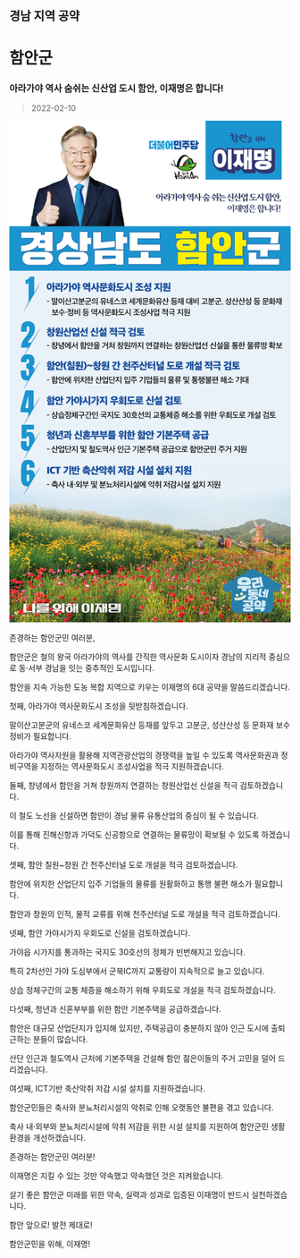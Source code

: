 ## 경남 지역 공약

# 함안군

### 아라가야 역사 숨쉬는 신산업 도시 함안, 이재명은 합니다!
> 2022-02-10

![함안군 지역공약](./005_016_016.png)

존경하는 함안군민 여러분,

  

함안군은 철의 왕국 아라가야의 역사를 간직한 역사문화 도시이자 경남의 지리적 중심으로 동‧서부 경남을 잇는 중추적인 도시입니다. 

함안을 지속 가능한 도농 복합 지역으로 키우는 이재명의 6대 공약을 말씀드리겠습니다. 

  

  

첫째, 아라가야 역사문화도시 조성을 뒷받침하겠습니다.




말이산고분군의 유네스코 세계문화유산 등재를 앞두고 고분군, 성산산성 등 문화재 보수정비가 필요합니다. 

아라가야 역사자원을 활용해 지역관광산업의 경쟁력을 높일 수 있도록 역사문화권과 정비구역을 지정하는 역사문화도시 조성사업을 적극 지원하겠습니다.

  

둘째, 창녕에서 함안을 거쳐 창원까지 연결하는 창원산업선 신설을 적극 검토하겠습니다. 




이 철도 노선을 신설하면 함안이 경남 물류 유통산업의 중심이 될 수 있습니다.  

이를 통해 진해신항과 가덕도 신공항으로 연결하는 물류망이 확보될 수 있도록 하겠습니다. 

 

셋째, 함안 칠원~창원 간 천주산터널 도로 개설을 적극 검토하겠습니다.




함안에 위치한 산업단지 입주 기업들의 물류를 원활화하고 통행 불편 해소가 필요합니다.  

함안과 창원의 인적, 물적 교류를 위해 천주산터널 도로 개설을 적극 검토하겠습니다.  

  

넷째, 함안 가야시가지 우회도로 신설을 검토하겠습니다.




가야읍 시가지를 통과하는 국지도 30호선의 정체가 빈번해지고 있습니다. 

특히 2차선인 가야 도심부에서 군북IC까지 교통량이 지속적으로 늘고 있습니다. 

상습 정체구간의 교통 체증을 해소하기 위해 우회도로 개설을 적극 검토하겠습니다.

  

다섯째, 청년과 신혼부부를 위한 함안 기본주택을 공급하겠습니다.




함안은 대규모 산업단지가 입지해 있지만, 주택공급이 충분하지 않아 인근 도시에 출퇴근하는 분들이 많습니다. 

산단 인근과 철도역사 근처에 기본주택을 건설해 함안 젊은이들의 주거 고민을 덜어 드리겠습니다. 

  

 

여섯째, ICT기반 축산악취 저감 시설 설치를 지원하겠습니다.

함안군민들은 축사와 분뇨처리시설의 악취로 인해 오랫동안 불편을 겪고 있습니다. 

축사 내‧외부와 분뇨처리시설에 악취 저감을 위한 시설 설치를 지원하여 함안군민 생활 환경을 개선하겠습니다.

  

  

존경하는 함안군민 여러분!

이재명은 지킬 수 있는 것만 약속했고 약속했던 것은 지켜왔습니다.

살기 좋은 함안군 미래를 위한 약속, 실력과 성과로 입증된 이재명이 반드시 실천하겠습니다.

  

함안 앞으로! 발전 제대로!

함안군민을 위해, 이재명!